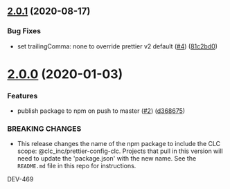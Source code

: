 ## [2.0.1](https://github.com/CLCInc/prettier-config-clc/compare/v2.0.0...v2.0.1) (2020-08-17)


### Bug Fixes

* set trailingComma: none to override prettier v2 default ([#4](https://github.com/CLCInc/prettier-config-clc/issues/4)) ([81c2bd0](https://github.com/CLCInc/prettier-config-clc/commit/81c2bd0fdcd5ca3e601f8093ac94aa085cd7adde))

# [2.0.0](https://github.com/CLCInc/prettier-config-clc/compare/v1.0.0...v2.0.0) (2020-01-03)


### Features

* publish package to npm on push to master ([#2](https://github.com/CLCInc/prettier-config-clc/issues/2)) ([d368675](https://github.com/CLCInc/prettier-config-clc/commit/d368675017a65268ae78c2f4b5ffdebdeddde03c))


### BREAKING CHANGES

* This release changes the name of the npm package to include the CLC scope: @clc_inc/prettier-config-clc. Projects that pull in this version will need to update the 'package.json' with the new name. See the `README.md` file in this repo for instructions.

DEV-469
